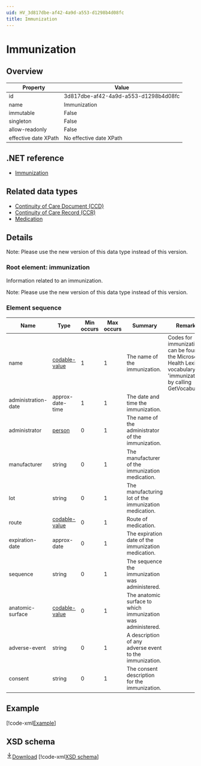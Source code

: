 ```yaml
---
uid: HV_3d817dbe-af42-4a9d-a553-d1298b4d08fc
title: Immunization
---
```


# Immunization

## Overview

Property|Value
---|---
id|3d817dbe-af42-4a9d-a553-d1298b4d08fc
name|Immunization
immutable|False
singleton|False
allow-readonly|False
effective date XPath|No effective date XPath

## .NET reference
- [Immunization](https://go.microsoft.com/fwlink/?LinkID=136167)

## Related data types

- [Continuity of Care Document (CCD)](xref:HV_9c48a2b8-952c-4f5a-935d-f3292326bf54)
- [Continuity of Care Record (CCR)](xref:HV_1e1ccbfc-a55d-4d91-8940-fa2fbf73c195)
- [Medication](xref:HV_30cafccc-047d-4288-94ef-643571f7919d)

## Details
Note: Please use the new version of this data type instead of this version.

<a name='immunization'></a>

### Root element: immunization

Information related to an immunization.

Note: Please use the new version of this data type instead of this version.

### Element sequence

Name|Type|Min occurs|Max occurs|Summary|Remarks|Preferred Vocabulary
---|---|---|---|---|---|---
name|[codable-value](xref:HV_3e730686-781f-4616-aa0d-817bba8eb141#codable-value)|1|1|The name of the immunization.|Codes for immunizations can be found in the Microsoft Health Lexicon vocabulary 'immunizations' by calling GetVocabulary.|[immunizations](xref:HV_bccc06cf-e9ac-489a-9bbd-f6b4a208c0cf)
administration-date|approx-date-time|1|1|The date and time the immunization.||
administrator|[person](xref:HV_3e730686-781f-4616-aa0d-817bba8eb141#person)|0|1|The name of the administrator of the immunization.||
manufacturer|string|0|1|The manufacturer of the immunization medication.||
lot|string|0|1|The manufacturing lot of the immunization medication.||
route|[codable-value](xref:HV_3e730686-781f-4616-aa0d-817bba8eb141#codable-value)|0|1|Route of medication.||[medication-routes](xref:HV_e043c73c-289b-474a-aea2-17f691dd374e)
expiration-date|approx-date|0|1|The expiration date of the immunization medication.||
sequence|string|0|1|The sequence the immunization was administered.||
anatomic-surface|[codable-value](xref:HV_3e730686-781f-4616-aa0d-817bba8eb141#codable-value)|0|1|The anatomic surface to which immunization was administered.||
adverse-event|string|0|1|A description of any adverse event to the immunization.||
consent|string|0|1|The consent description for the immunization.||

## Example
[!code-xml[Example](sample-xml/3d817dbe-af42-4a9d-a553-d1298b4d08fc.xml)]

## XSD schema
[![Download](/healthvault/images/download.png)Download](xsd/immunization.1.xsd)
[!code-xml[XSD schema](xsd/immunization.1.xsd)]
